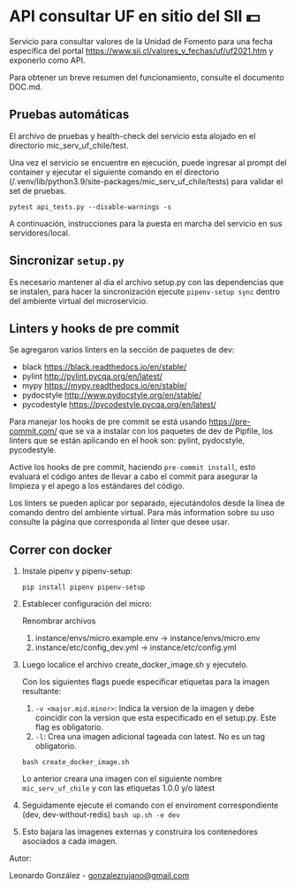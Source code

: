 # API consultar UF en sitio del SII :dollar:

Servicio para consultar valores de la Unidad de Fomento para una fecha específica del portal https://www.sii.cl/valores_y_fechas/uf/uf2021.htm y exponerlo como API.

Para obtener un breve resumen del funcionamiento, consulte el documento DOC.md.

## Pruebas automáticas

El archivo de pruebas y health-check del servicio esta alojado en el directorio mic_serv_uf_chile/test.

Una vez el servicio se encuentre en ejecución, puede ingresar al prompt del container y ejecutar el siguiente comando en el directorio (/.venv/lib/python3.9/site-packages/mic_serv_uf_chile/tests) para validar el set de pruebas.

    pytest api_tests.py --disable-warnings -s

A continuación, instrucciones para la puesta en marcha del servicio en sus servidores/local.

## Sincronizar `setup.py`

Es necesario mantener al dia el archivo setup.py con las dependencias que se instalen, para hacer la sincronización
ejecute `pipenv-setup sync` dentro del ambiente virtual del microservicio.

## Linters y hooks de pre commit

Se agregaron varios linters en la sección de paquetes de dev:

* black https://black.readthedocs.io/en/stable/
* pylint http://pylint.pycqa.org/en/latest/
* mypy https://mypy.readthedocs.io/en/stable/
* pydocstyle http://www.pydocstyle.org/en/stable/
* pycodestyle https://pycodestyle.pycqa.org/en/latest/

Para manejar los hooks de pre commit se está usando https://pre-commit.com/ que se va a instalar con los paquetes de dev
de Pipfile, los linters que se están aplicando en el hook son: pylint, pydocstyle, pycodestyle.

Active los hooks de pre commit, haciendo `pre-commit install`, esto evaluará el código antes de llevar a cabo el commit
para asegurar la limpieza y el apego a los estándares del código.

Los linters se pueden aplicar por separado, ejecutándolos desde la línea de comando dentro del ambiente virtual. Para
más information sobre su uso consulte la página que corresponda al linter que desee usar.

## Correr con docker

1.  Instale pipenv y pipenv-setup:

    ```
    pip install pipenv pipenv-setup
    ```
2.  Establecer configuración del micro:

    Renombrar archivos 
    1. instance/envs/micro.example.env -> instance/envs/micro.env
    2. instance/etc/config_dev.yml -> instance/etc/config.yml
    
3.  Luego localice el archivo create_docker_image.sh y ejecutelo.
 
    Con los siguientes flags puede especificar etiquetas para la imagen resultante: 
    1.  `-v <major.mid.minor>`: Indica la version de la imagen y debe coincidir con la version que esta especificado en el setup.py. Este flag es obligatorio.
    2.  `-l`: Crea una imagen adicional tageada con latest. No es un tag obligatorio.

    ```
    bash create_docker_image.sh
    ```

    Lo anterior creara una imagen con el siguiente nombre `mic_serv_uf_chile` y con las etiquetas 1.0.0 y/o latest

4. Seguidamente ejecute el comando con el enviroment correspondiente (dev, dev-without-redis) `bash up.sh -e dev`
5. Esto bajara las imagenes externas y construira los contenedores asociados a cada imagen.

Autor: 

Leonardo González - gonzalezrujano@gmail.com
